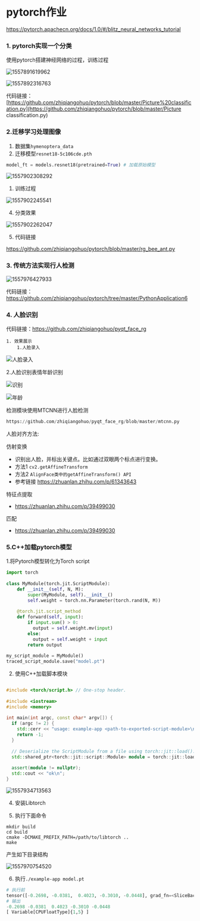 # pytorch作业

<https://pytorch.apachecn.org/docs/1.0/#/blitz_neural_networks_tutorial>

### 1. pytorch实现一个分类

使用pytorch搭建神经网络的过程，训练过程

![1557891619962](https://github.com/zhiqiangohuo/pytorch/blob/master/images/1557891619962.png)



![1557892316763](https://github.com/zhiqiangohuo/pytorch/blob/master/images/1557892316763.png)

代码链接：[https://github.com/zhiqiangohuo/pytorch/blob/master/Picture%20classification.py](https://github.com/zhiqiangohuo/pytorch/blob/master/Picture classification.py)

### 2.迁移学习处理图像

1. 数据集`hymenoptera_data`
2. 迁移模型`resnet18-5c106cde.pth`

```python
model_ft = models.resnet18(pretrained=True) # 加载原始模型
```

![1557902308292](https://github.com/zhiqiangohuo/pytorch/blob/master/images/1557902308292.png)

1. 训练过程

![1557902245541](https://github.com/zhiqiangohuo/pytorch/blob/master/images/1557902245541.png)

4. 分类效果

![1557902262047](https://github.com/zhiqiangohuo/pytorch/blob/master/images/1557902262047.png)

5. 代码链接


https://github.com/zhiqiangohuo/pytorch/blob/master/rg_bee_ant.py




### 3. 传统方法实现行人检测

![1557976427933](https://github.com/zhiqiangohuo/pytorch/blob/master/images/1557976427933.png)

代码链接：<https://github.com/zhiqiangohuo/pytorch/tree/master/PythonApplication6>



### 4. 人脸识别

代码链接：<https://github.com/zhiqiangohuo/pyqt_face_rg>

 	1. 效果展示
      	1.人脸录入
      	
![人脸录入](https://github.com/zhiqiangohuo/pytorch/blob/master/images/人脸录入.gif)
	

2.人脸识别表情年龄识别
	
	
![识别](https://github.com/zhiqiangohuo/pytorch/blob/master/images/识别.gif)

![年龄](https://github.com/zhiqiangohuo/pytorch/blob/master/images/年龄.gif)



检测模块使用MTCNN进行人脸检测

```python
https://github.com/zhiqiangohuo/pyqt_face_rg/blob/master/mtcnn.py
```

人脸对齐方法:

仿射变换

- 识别出人脸，并标出关键点。比如通过双眼两个标点进行变换。
- 方法1 `cv2.getAffineTransform`
- 方法2 `AlignFace类中的getAffineTransform() API`
- 参考链接 <https://zhuanlan.zhihu.com/p/61343643>

特征点提取

- <https://zhuanlan.zhihu.com/p/39499030>

匹配

- <https://zhuanlan.zhihu.com/p/39499030>



### 5.C++加载pytorch模型

1.将Pytorch模型转化为Torch script

```python
import torch
 
class MyModule(torch.jit.ScriptModule):
    def __init__(self, N, M):
        super(MyModule, self).__init__()
        self.weight = torch.nn.Parameter(torch.rand(N, M))
 
    @torch.jit.script_method
    def forward(self, input):
        if input.sum() > 0:
          output = self.weight.mv(input)
        else:
          output = self.weight + input
        return output
 
my_script_module = MyModule()
traced_script_module.save("model.pt")
```

2. 使用C++加载脚本模块

```c++

#include <torch/script.h> // One-stop header.
 
#include <iostream>
#include <memory>
 
int main(int argc, const char* argv[]) {
  if (argc != 2) {
    std::cerr << "usage: example-app <path-to-exported-script-module>\n";
    return -1;
  }
 
  // Deserialize the ScriptModule from a file using torch::jit::load().
  std::shared_ptr<torch::jit::script::Module> module = torch::jit::load(argv[1]);
 
  assert(module != nullptr);
  std::cout << "ok\n";
}

```



![1557934713563](https://github.com/zhiqiangohuo/pytorch/blob/master/images/1557934713563.png)

4. 安装Libtorch

5. 执行下面命令
```
mkdir build
cd build
cmake -DCMAKE_PREFIX_PATH=/path/to/libtorch ..
make
```

产生如下目录结构

![1557970754520](https://github.com/zhiqiangohuo/pytorch/blob/master/images/1557970754520.png)

6. 执行`./example-app model.pt`

```python
# 执行前
tensor([-0.2698, -0.0381,  0.4023, -0.3010, -0.0448], grad_fn=<SliceBackward>)
# 输出
-0.2698 -0.0381  0.4023 -0.3010 -0.0448
[ Variable[CPUFloatType]{1,5} ]
```



